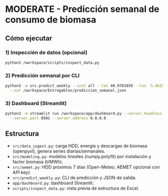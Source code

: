 # MODERATE - Predicción semanal de consumo de biomasa

## Cómo ejecutar

### 1) Inspección de datos (opcional)
```bash
python3 /workspace/scripts/inspect_data.py
```

### 2) Predicción semanal por CLI
```bash
python3 -m src.predict_weekly --inst all --lat 40.9701039 --lon -5.6635397 \
  --out /workspace/Entregables/prediccion_semanal.json
```

### 3) Dashboard (Streamlit)
```bash
python3 -m streamlit run /workspace/app/dashboard.py --server.headless true \
  --server.port 8501 --server.address 0.0.0.0
```

## Estructura
- `src/data_ingest.py`: carga HDD, energía y descargas de biomasa (openpyxl), genera series diarias/semanales.
- `src/modeling.py`: modelos lineales (numpy.polyfit) por instalación y factor biomasa (t/MWh).
- `src/aemet.py`: HDD próximos 7 días (Open-Meteo; AEMET opcional con API key).
- `src/predict_weekly.py`: CLI de predicción y JSON de salida.
- `app/dashboard.py`: dashboard Streamlit.
- `scripts/inspect_data.py`: vista previa de estructura de Excel.
